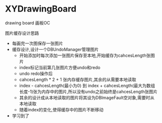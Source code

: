 # XYDrawingBoard
drawing board 画板OC

图片缓存设计思路

* 每画完一次图保存一张图片
* 缓存设计,设计一个DBUndoManager管理图片
    * 开始添加时每次添加一张图片保存至本地,开始缓存为cahcesLength张图片
    * index标记当前第几张图片方便undo和redo
    * undo redo操作后
    * cahcesLength * 2 + 1 张内存缓存图片,其余的从需要本地读取
    * index - cahcesLength(最小为0) 到 index + cahcesLength(最大为数组长度-1)张为内存中的图片,所以没有undo之前始终是cahcesLength张图片
    * 其余的设计成从本地读取的图片将其设为DBImageFault空对象,需要时从本地读取
    * 随着index的变化,使得缓存中的图片不断移动
* 学习到了  
